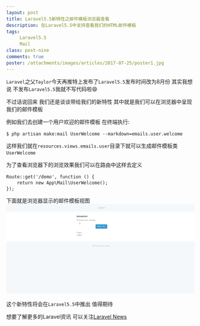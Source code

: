 ```yaml
---
layout: post
title: Laravel5.5新特性之邮件模板浏览器查看
description: 在Laravel5.5中支持查看我们的HTML邮件模板
tags:
     Laravel5.5
     Mail
class: post-nine
comments: true
poster: /attachments/images/articles/2017-07-25/poster1.jpg
---
```


`Laravel`之父`Taylor`今天再推特上发布了`Laravel5.5`发布时间改为8月份 其实我想说 不发布`Laravel5.5`我就不写代码啦:smile:

不过话说回来 我们还是谈谈带给我们的新特性 其中就是我们可以在浏览器中呈现我们的邮件模板

例如我们去创建一个用户欢迎的邮件模板 在终端执行:
```$shell
$ php artisan make:mail UserWelcome --markdown=emails.user.welcome
```

这样我们就在`resources.views.emails.user`目录下就可以生成邮件模板类`UserWelcome`

为了查看浏览器下的浏览效果我们可以在路由中这样去定义
```php?start_inline=1
Route::get('/demo', function () {
    return new App\Mail\UserWelcome();
});
```
下面就是浏览器显示的邮件模板视图
![1](/attachments/images/articles/2017-07-25/1.png)

这个新特性将会在`Laravel5.5`中推出  值得期待

想要了解更多的Laravel资讯  可以关注[Laravel News](https://laravel-news.com/render-mailables)
